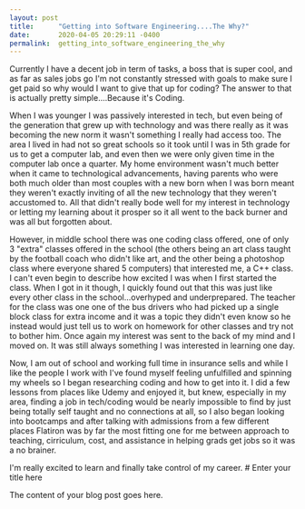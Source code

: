 ```yaml
---
layout: post
title:      "Getting into Software Engineering....The Why?"
date:       2020-04-05 20:29:11 -0400
permalink:  getting_into_software_engineering_the_why
---
```



Currently I have a decent job in term of tasks, a boss that is super cool, and as far as sales jobs go I'm not constantly stressed with goals to make sure I get paid so why would I want to give that up for coding? The answer to that is actually pretty simple....Because it's Coding. 

When I was younger I was passively interested in tech, but even being of the generation that grew up with technology and was there really as it was becoming the new norm it wasn't something I really had access too. The area I lived in had not so great schools so it took until I was in 5th grade for us to get a computer lab, and even then we were only given time in the computer lab once a quarter. My home environment wasn't much better when it came to technological advancements, having parents who were both much older than most couples with a new born when I was born meant they weren't exactly inviting of all the new technology that they weren't accustomed to. All that didn't really bode well for my interest in technology or letting my learning about it prosper so it all went to the back burner and was all but forgotten about. 

However, in middle school there was one coding class offered, one of only 3 "extra" classes offered in the school (the others being an art class taught by the football coach who didn't like art, and the other being a photoshop class where everyone shared 5 computers) that interested me, a C++ class. I can't even begin to describe how excited I was when I first started the class. When I got in it though, I quickly found out that this was just like every other class in the school...overhyped and underprepared. The teacher for the class was one one of the bus drivers who had picked up a single block class for extra income and it was a topic they didn't even know so he instead would just tell us to work on homework for other classes and try not to bother him. Once again my interest was sent to the back of my mind and I moved on. It was still always something I was interested in learning one day.

Now, I am out of school and working full time in insurance sells and while I like the people I work with I've found myself feeling unfulfilled and spinning my wheels so I began researching coding and how to get into it. I did a few lessons from places like Udemy and enjoyed it, but knew, especially in my area, finding a job in tech/coding would be nearly impossible to find by just being totally self taught and no connections at all, so I also began looking into bootcamps and after talking with admissions from a few different places Flatiron was by far the most fitting one for me between approach to teaching, cirriculum, cost, and assistance in helping grads get jobs so it was a no brainer. 

I'm really excited to learn and finally take control of my career. # Enter your title here

The content of your blog post goes here.
